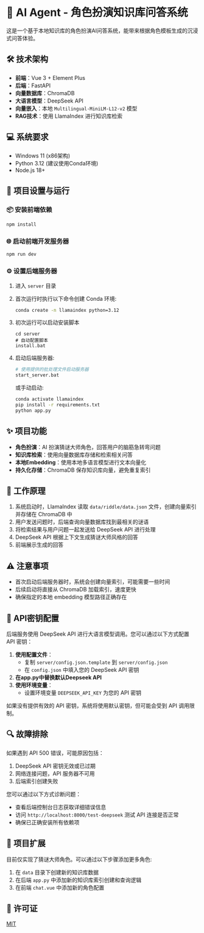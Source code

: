 # 🤖 AI Agent - 角色扮演知识库问答系统

这是一个基于本地知识库的角色扮演AI问答系统，能带来根据角色模板生成的沉浸式问答体验。

## 🛠️ 技术架构

- **前端**：Vue 3 + Element Plus
- **后端**：FastAPI
- **向量数据库**：ChromaDB
- **大语言模型**：DeepSeek API
- **向量嵌入**：本地 `Multilingual-MiniLM-L12-v2` 模型
- **RAG技术**：使用 LlamaIndex 进行知识库检索

## 💻 系统要求

- Windows 11 (x86架构)
- Python 3.12 (建议使用Conda环境)
- Node.js 18+

## 🚀 项目设置与运行

### 📦 安装前端依赖

```sh
npm install
```

### 🌐 启动前端开发服务器

```sh
npm run dev
```

### ⚙️ 设置后端服务器

1.  进入 `server` 目录
2.  首次运行时执行以下命令创建 Conda 环境:

    ```sh
    conda create -n llamaindex python=3.12
    ```
3.  初次运行可以启动安装脚本

    ```
    cd server
    # 自动配置脚本
    install.bat
    ```
4.  启动后端服务器:

    ```sh
    # 使用提供的批处理文件启动服务器
    start_server.bat
    ```

    或手动启动:

    ```sh
    conda activate llamaindex
    pip install -r requirements.txt
    python app.py
    ```

## ✨ 项目功能

- **角色扮演**：AI 扮演猜谜大师角色，回答用户的脑筋急转弯问题
- **知识库检索**：使用向量数据库存储和检索相关问答
- **本地Embedding**：使用本地多语言模型进行文本向量化
- **持久化存储**：ChromaDB 保存知识库向量，避免重复索引

## 🧠 工作原理

1.  系统启动时，LlamaIndex 读取 `data/riddle/data.json` 文件，创建向量索引并存储在 ChromaDB 中
2.  用户发送问题时，后端查询向量数据库找到最相关的谜语
3.  将检索结果与用户问题一起发送给 DeepSeek API 进行处理
4.  DeepSeek API 根据上下文生成猜谜大师风格的回答
5.  前端展示生成的回答

## ⚠️ 注意事项

- 首次启动后端服务器时，系统会创建向量索引，可能需要一些时间
- 后续启动将直接从 ChromaDB 加载索引，速度更快
- 确保指定的本地 embedding 模型路径正确存在

## 🔑 API密钥配置

后端服务使用 DeepSeek API 进行大语言模型调用。您可以通过以下方式配置 API 密钥：

1.  **使用配置文件**：
    -   复制 `server/config.json.template` 到 `server/config.json`
    -   在 `config.json` 中填入您的 DeepSeek API 密钥
2.  **在app.py中替换默认Deepseek API**
3.  **使用环境变量**：
    -   设置环境变量 `DEEPSEEK_API_KEY` 为您的 API 密钥

如果没有提供有效的 API 密钥，系统将使用默认密钥，但可能会受到 API 调用限制。

## 🔍 故障排除

如果遇到 API 500 错误，可能原因包括：

1.  DeepSeek API 密钥无效或已过期
2.  网络连接问题，API 服务器不可用
3.  后端索引创建失败

您可以通过以下方式诊断问题：

- 查看后端控制台日志获取详细错误信息
- 访问 `http://localhost:8000/test-deepseek` 测试 API 连接是否正常
- 确保已正确安装所有依赖项

## 🧩 项目扩展

目前仅实现了猜谜大师角色。可以通过以下步骤添加更多角色:

1.  在 `data` 目录下创建新的知识库数据
2.  在后端 `app.py` 中添加新的知识库索引创建和查询逻辑
3.  在前端 `chat.vue` 中添加新的角色配置

## 📄 许可证

[MIT](LICENSE)

